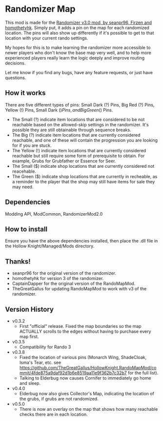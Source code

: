# Randomizer Map

This mod is made for the [Randomizer v3.0 mod, by seanpr96, Firzen and homothetyhk](https://github.com/homothetyhk/HollowKnight.RandomizerMod).
Simply put, it adds a pin on the map for each randomized location. The pins
will also show up differently if it's possible to get to that location with
your current rando settings.

My hopes for this is to make learning the randomizer more accessible to newer
players who don't know the base map very well, and to help more experienced
players really learn the logic deeply and improve routing decisions.

Let me know if you find any bugs, have any feature requests, or just have
questions.

## How it works

There are five different types of pins: Small Dark (?) Pins, Big Red (?)
Pins, Yellow (!) Pins, Small Dark ($) Pins, and Big Green ($) Pins.

* The Small (?) indicate item locations that are considered to be not
  reachable based on the allowed-skip settings in the randomizer. It's
  possible they are still obtainable through sequence breaks.
* The Big (?) indicate item locations that are currently considered
  reachable, and one of these will contain the progression you are
  looking for if you are stuck.
* The Yellow (!) indicate item locations that are currently considered
  reachable but still require some form of prerequisite to obtain. For
  example, Grubs for Grubfather or Essence for Seer.
* The Small ($) indicate shop locations that are currently considered
  not reacehable.
* The Green ($) indicate shop locations that are currently in recheable,
  as a reminder to the player that the shop may still have items for sale
  they may need.

## Dependencies

Modding API, ModCommon, RandomizerMod2.0

## How to install

Ensure you have the above dependencies installed, then place the .dll file in the Hollow Knight/Managed/Mods directory.

## Thanks!

* seanpr96 for the original version of the randomizer.
* homothetyhk for version 3 of the randomizer.
* CaptainDapper for the original version of the RandoMapMod.
* TheGreatGallus for updating RandoMapMod to work with v3 of the randomizer.

## Version History

* v0.3.2
  * First "official" release. Fixed the map boundaries so the map ACTUALLY scrolls to the edges without having to purchase every map first.
* v0.3.5
  * Compatibility for Rando 3
* v0.3.8
  * Fixed the location of various pins (Monarch Wing, ShadeCloak, Isma's Tear, etc. see https://github.com/TheGreatGallus/HollowKnight.RandoMapMod/commit/4fde875a9daf92d1b6e8519aa11e9f362b7c32b7 for the full list).
  * Talking to Elderbug now causes Cornifer to immediately go home and sleep.
* v0.4.0
  * Elderbug now also gives Collector's Map, indicating the location of the grubs, if grubs are not randomized.
* v0.5.0
  * There is now an overlay on the map that shows how many reachable checks there are in each location.
